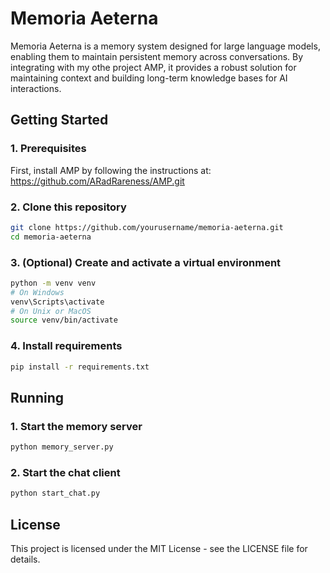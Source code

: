 # Memoria Aeterna

Memoria Aeterna is a memory system designed for large language models, enabling them to maintain persistent memory across conversations. By integrating with my othe project AMP, it provides a robust solution for maintaining context and building long-term knowledge bases for AI interactions.

## Getting Started

### 1. Prerequisites
First, install AMP by following the instructions at:
https://github.com/ARadRareness/AMP.git

### 2. Clone this repository
```bash
git clone https://github.com/yourusername/memoria-aeterna.git
cd memoria-aeterna
```

### 3. (Optional) Create and activate a virtual environment
```bash
python -m venv venv
# On Windows
venv\Scripts\activate
# On Unix or MacOS
source venv/bin/activate
```

### 4. Install requirements
```bash
pip install -r requirements.txt
```

## Running

### 1. Start the memory server
```bash
python memory_server.py
```

### 2. Start the chat client
```bash
python start_chat.py
```

## License

This project is licensed under the MIT License - see the LICENSE file for details.